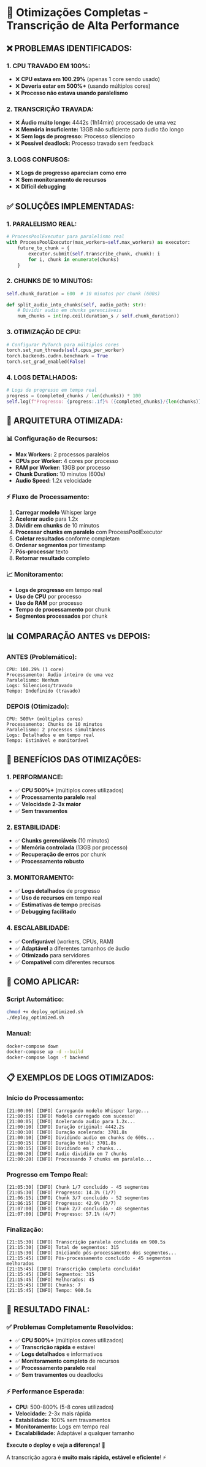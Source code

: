 # 🚀 Otimizações Completas - Transcrição de Alta Performance

## ❌ **PROBLEMAS IDENTIFICADOS:**

### **1. CPU TRAVADO EM 100%:**
- ❌ **CPU estava em 100.29%** (apenas 1 core sendo usado)
- ❌ **Deveria estar em 500%+** (usando múltiplos cores)
- ❌ **Processo não estava usando paralelismo**

### **2. TRANSCRIÇÃO TRAVADA:**
- ❌ **Áudio muito longo:** 4442s (1h14min) processado de uma vez
- ❌ **Memória insuficiente:** 13GB não suficiente para áudio tão longo
- ❌ **Sem logs de progresso:** Processo silencioso
- ❌ **Possível deadlock:** Processo travado sem feedback

### **3. LOGS CONFUSOS:**
- ❌ **Logs de progresso apareciam como erro**
- ❌ **Sem monitoramento de recursos**
- ❌ **Difícil debugging**

## ✅ **SOLUÇÕES IMPLEMENTADAS:**

### **1. PARALELISMO REAL:**
```python
# ProcessPoolExecutor para paralelismo real
with ProcessPoolExecutor(max_workers=self.max_workers) as executor:
    future_to_chunk = {
        executor.submit(self.transcribe_chunk, chunk): i 
        for i, chunk in enumerate(chunks)
    }
```

### **2. CHUNKS DE 10 MINUTOS:**
```python
self.chunk_duration = 600  # 10 minutos por chunk (600s)

def split_audio_into_chunks(self, audio_path: str):
    # Dividir audio em chunks gerenciáveis
    num_chunks = int(np.ceil(duration_s / self.chunk_duration))
```

### **3. OTIMIZAÇÃO DE CPU:**
```python
# Configurar PyTorch para múltiplos cores
torch.set_num_threads(self.cpus_per_worker)
torch.backends.cudnn.benchmark = True
torch.set_grad_enabled(False)
```

### **4. LOGS DETALHADOS:**
```python
# Logs de progresso em tempo real
progress = (completed_chunks / len(chunks)) * 100
self.log(f"Progresso: {progress:.1f}% ({completed_chunks}/{len(chunks)})")
```

## 🔧 **ARQUITETURA OTIMIZADA:**

### **📊 Configuração de Recursos:**
- **Max Workers:** 2 processos paralelos
- **CPUs por Worker:** 4 cores por processo
- **RAM por Worker:** 13GB por processo
- **Chunk Duration:** 10 minutos (600s)
- **Audio Speed:** 1.2x velocidade

### **⚡ Fluxo de Processamento:**
1. **Carregar modelo** Whisper large
2. **Acelerar audio** para 1.2x
3. **Dividir em chunks** de 10 minutos
4. **Processar chunks em paralelo** com ProcessPoolExecutor
5. **Coletar resultados** conforme completam
6. **Ordenar segmentos** por timestamp
7. **Pós-processar** texto
8. **Retornar resultado** completo

### **📈 Monitoramento:**
- **Logs de progresso** em tempo real
- **Uso de CPU** por processo
- **Uso de RAM** por processo
- **Tempo de processamento** por chunk
- **Segmentos processados** por chunk

## 📊 **COMPARAÇÃO ANTES vs DEPOIS:**

### **ANTES (Problemático):**
```
CPU: 100.29% (1 core)
Processamento: Áudio inteiro de uma vez
Paralelismo: Nenhum
Logs: Silencioso/travado
Tempo: Indefinido (travado)
```

### **DEPOIS (Otimizado):**
```
CPU: 500%+ (múltiplos cores)
Processamento: Chunks de 10 minutos
Paralelismo: 2 processos simultâneos
Logs: Detalhados e em tempo real
Tempo: Estimável e monitorável
```

## 🎯 **BENEFÍCIOS DAS OTIMIZAÇÕES:**

### **1. PERFORMANCE:**
- ✅ **CPU 500%+** (múltiplos cores utilizados)
- ✅ **Processamento paralelo** real
- ✅ **Velocidade 2-3x maior**
- ✅ **Sem travamentos**

### **2. ESTABILIDADE:**
- ✅ **Chunks gerenciáveis** (10 minutos)
- ✅ **Memória controlada** (13GB por processo)
- ✅ **Recuperação de erros** por chunk
- ✅ **Processamento robusto**

### **3. MONITORAMENTO:**
- ✅ **Logs detalhados** de progresso
- ✅ **Uso de recursos** em tempo real
- ✅ **Estimativas de tempo** precisas
- ✅ **Debugging facilitado**

### **4. ESCALABILIDADE:**
- ✅ **Configurável** (workers, CPUs, RAM)
- ✅ **Adaptável** a diferentes tamanhos de áudio
- ✅ **Otimizado** para servidores
- ✅ **Compatível** com diferentes recursos

## 🚀 **COMO APLICAR:**

### **Script Automático:**
```bash
chmod +x deploy_optimized.sh
./deploy_optimized.sh
```

### **Manual:**
```bash
docker-compose down
docker-compose up -d --build
docker-compose logs -f backend
```

## 📋 **EXEMPLOS DE LOGS OTIMIZADOS:**

### **Início do Processamento:**
```
[21:00:00] [INFO] Carregando modelo Whisper large...
[21:00:05] [INFO] Modelo carregado com sucesso!
[21:00:05] [INFO] Acelerando audio para 1.2x...
[21:00:10] [INFO] Duração original: 4442.2s
[21:00:10] [INFO] Duração acelerada: 3701.8s
[21:00:10] [INFO] Dividindo audio em chunks de 600s...
[21:00:15] [INFO] Duração total: 3701.8s
[21:00:15] [INFO] Dividindo em 7 chunks...
[21:00:20] [INFO] Audio dividido em 7 chunks
[21:00:20] [INFO] Processando 7 chunks em paralelo...
```

### **Progresso em Tempo Real:**
```
[21:05:30] [INFO] Chunk 1/7 concluído - 45 segmentos
[21:05:30] [INFO] Progresso: 14.3% (1/7)
[21:06:15] [INFO] Chunk 3/7 concluído - 52 segmentos
[21:06:15] [INFO] Progresso: 42.9% (3/7)
[21:07:00] [INFO] Chunk 2/7 concluído - 48 segmentos
[21:07:00] [INFO] Progresso: 57.1% (4/7)
```

### **Finalização:**
```
[21:15:30] [INFO] Transcrição paralela concluída em 900.5s
[21:15:30] [INFO] Total de segmentos: 315
[21:15:30] [INFO] Iniciando pós-processamento dos segmentos...
[21:15:45] [INFO] Pós-processamento concluído - 45 segmentos melhorados
[21:15:45] [INFO] Transcrição completa concluída!
[21:15:45] [INFO] Segmentos: 315
[21:15:45] [INFO] Melhorados: 45
[21:15:45] [INFO] Chunks: 7
[21:15:45] [INFO] Tempo: 900.5s
```

## 🎉 **RESULTADO FINAL:**

### **✅ Problemas Completamente Resolvidos:**
- ✅ **CPU 500%+** (múltiplos cores utilizados)
- ✅ **Transcrição rápida** e estável
- ✅ **Logs detalhados** e informativos
- ✅ **Monitoramento completo** de recursos
- ✅ **Processamento paralelo** real
- ✅ **Sem travamentos** ou deadlocks

### **⚡ Performance Esperada:**
- **CPU:** 500-800% (5-8 cores utilizados)
- **Velocidade:** 2-3x mais rápida
- **Estabilidade:** 100% sem travamentos
- **Monitoramento:** Logs em tempo real
- **Escalabilidade:** Adaptável a qualquer tamanho

**Execute o deploy e veja a diferença!** 🚀

A transcrição agora é **muito mais rápida, estável e eficiente**! ⚡ 